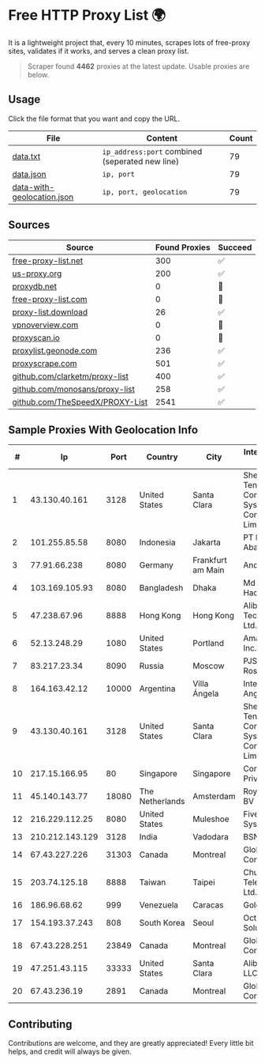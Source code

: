 
# Free HTTP Proxy List 🌍

It is a lightweight project that, every 10 minutes, scrapes lots of free-proxy sites, validates if it works, and serves a clean proxy list.


> Scraper found **4462** proxies at the latest update. Usable proxies are below.

## Usage

Click the file format that you want and copy the URL.


|File|Content|Count|
|----|-------|-----|
|[data.txt](https://raw.githubusercontent.com/themiralay/Proxy-List-World/master/data.txt)|`ip_address:port` combined (seperated new line)|79|
|[data.json](https://raw.githubusercontent.com/themiralay/Proxy-List-World/master/data.json)|`ip, port`|79|
|[data-with-geolocation.json](https://raw.githubusercontent.com/themiralay/Proxy-List-World/master/data-with-geolocation.json)|`ip, port, geolocation`|79|

## Sources

|Source|Found Proxies|Succeed|
|------|-------------|-------|
|[free-proxy-list.net](https://free-proxy-list.net)|300|✅|
|[us-proxy.org](https://www.us-proxy.org)|200|✅|
|[proxydb.net](http://proxydb.net)|0|🚫|
|[free-proxy-list.com](https://free-proxy-list.com/?page=&port=&type%5B%5D=http&type%5B%5D=https&up_time=0&search=Search)|0|🚫|
|[proxy-list.download](https://www.proxy-list.download/HTTP)|26|✅|
|[vpnoverview.com](https://vpnoverview.com/privacy/anonymous-browsing/free-proxy-servers)|0|🚫|
|[proxyscan.io](https://www.proxyscan.io)|0|🚫|
|[proxylist.geonode.com](https://proxylist.geonode.com/api/proxy-list?limit=300&page=1&sort_by=lastChecked&sort_type=desc&protocols=http,https)|236|✅|
|[proxyscrape.com](https://api.proxyscrape.com/v2/?request=displayproxies&protocol=http&timeout=10000&country=all&ssl=all&anonymity=all)|501|✅|
|[github.com/clarketm/proxy-list](https://raw.githubusercontent.com/clarketm/proxy-list/master/proxy-list-raw.txt)|400|✅|
|[github.com/monosans/proxy-list](https://raw.githubusercontent.com/monosans/proxy-list/main/proxies/http.txt)|258|✅|
|[github.com/TheSpeedX/PROXY-List](https://raw.githubusercontent.com/TheSpeedX/PROXY-List/master/http.txt)|2541|✅|


## Sample Proxies With Geolocation Info

|#|Ip|Port|Country|City|Internet Service Provider|
|-|--|----|-------|----|-------------------------|
|1|43.130.40.161|3128|United States|Santa Clara|Shenzhen Tencent Computer Systems Company Limited|
|2|101.255.85.58|8080|Indonesia|Jakarta|PT Remala Abadi|
|3|77.91.66.238|8080|Germany|Frankfurt am Main|Andrii Hrosh|
|4|103.169.105.93|8080|Bangladesh|Dhaka|Md Azizul Haque|
|5|47.238.67.96|8888|Hong Kong|Hong Kong|Alibaba (US) Technology Co., Ltd.|
|6|52.13.248.29|1080|United States|Portland|Amazon.com, Inc.|
|7|83.217.23.34|8090|Russia|Moscow|PJSC Rostelecom|
|8|164.163.42.12|10000|Argentina|Villa Ángela|Interret Villa Angela SRL|
|9|43.130.40.161|3128|United States|Santa Clara|Shenzhen Tencent Computer Systems Company Limited|
|10|217.15.166.95|80|Singapore|Singapore|Contabo Asia Private Limited|
|11|45.140.143.77|18080|The Netherlands|Amsterdam|RoyaleHosting BV|
|12|216.229.112.25|8080|United States|Muleshoe|Five Area Systems, LLC|
|13|210.212.143.129|3128|India|Vadodara|BSNL Internet|
|14|67.43.227.226|31303|Canada|Montreal|GloboTech Communications|
|15|203.74.125.18|8888|Taiwan|Taipei|Chunghwa Telecom Co., Ltd.|
|16|186.96.68.62|999|Venezuela|Caracas|Gold Data C.A|
|17|154.193.37.243|808|South Korea|Seoul|Octopus Web Solution Inc|
|18|67.43.228.251|23849|Canada|Montreal|GloboTech Communications|
|19|47.251.43.115|33333|United States|Santa Clara|Alibaba Cloud LLC|
|20|67.43.236.19|2891|Canada|Montreal|GloboTech Communications|



## Contributing

Contributions are welcome, and they are greatly appreciated! Every
little bit helps, and credit will always be given.


